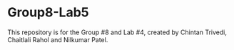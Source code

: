# Group8-Lab5
This repository is for the Group #8 and Lab #4, created by Chintan Trivedi, Chaitlali Rahol and Nilkumar Patel.
